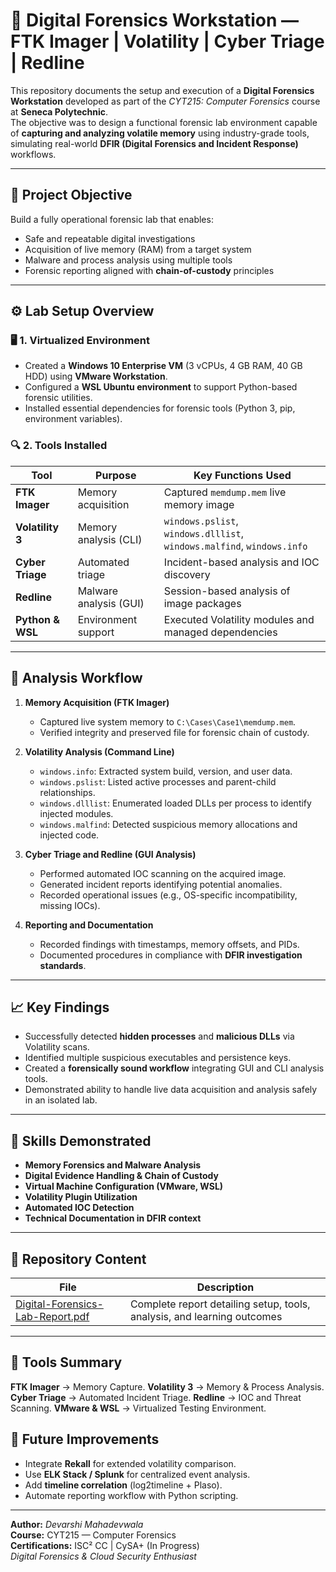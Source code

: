 # 💾 Digital Forensics Workstation — FTK Imager | Volatility | Cyber Triage | Redline

This repository documents the setup and execution of a **Digital Forensics Workstation** developed as part of the *CYT215: Computer Forensics* course at **Seneca Polytechnic**.  
The objective was to design a functional forensic lab environment capable of **capturing and analyzing volatile memory** using industry-grade tools, simulating real-world **DFIR (Digital Forensics and Incident Response)** workflows.

---

## 🎯 Project Objective
Build a fully operational forensic lab that enables:
- Safe and repeatable digital investigations  
- Acquisition of live memory (RAM) from a target system  
- Malware and process analysis using multiple tools  
- Forensic reporting aligned with **chain-of-custody** principles  

---

## ⚙️ Lab Setup Overview

### 🖥️ 1. Virtualized Environment
- Created a **Windows 10 Enterprise VM** (3 vCPUs, 4 GB RAM, 40 GB HDD) using **VMware Workstation**.  
- Configured a **WSL Ubuntu environment** to support Python-based forensic utilities.  
- Installed essential dependencies for forensic tools (Python 3, pip, environment variables).

### 🔍 2. Tools Installed
| Tool | Purpose | Key Functions Used |
|------|----------|--------------------|
| **FTK Imager** | Memory acquisition | Captured `memdump.mem` live memory image |
| **Volatility 3** | Memory analysis (CLI) | `windows.pslist`, `windows.dlllist`, `windows.malfind`, `windows.info` |
| **Cyber Triage** | Automated triage | Incident-based analysis and IOC discovery |
| **Redline** | Malware analysis (GUI) | Session-based analysis of image packages |
| **Python & WSL** | Environment support | Executed Volatility modules and managed dependencies |

---

## 🔬 Analysis Workflow

1. **Memory Acquisition (FTK Imager)**  
   - Captured live system memory to `C:\Cases\Case1\memdump.mem`.  
   - Verified integrity and preserved file for forensic chain of custody.

2. **Volatility Analysis (Command Line)**  
   - `windows.info`: Extracted system build, version, and user data.  
   - `windows.pslist`: Listed active processes and parent-child relationships.  
   - `windows.dlllist`: Enumerated loaded DLLs per process to identify injected modules.  
   - `windows.malfind`: Detected suspicious memory allocations and injected code.

3. **Cyber Triage and Redline (GUI Analysis)**  
   - Performed automated IOC scanning on the acquired image.  
   - Generated incident reports identifying potential anomalies.  
   - Recorded operational issues (e.g., OS-specific incompatibility, missing IOCs).

4. **Reporting and Documentation**  
   - Recorded findings with timestamps, memory offsets, and PIDs.  
   - Documented procedures in compliance with **DFIR investigation standards**.

---

## 📈 Key Findings
- Successfully detected **hidden processes** and **malicious DLLs** via Volatility scans.  
- Identified multiple suspicious executables and persistence keys.  
- Created a **forensically sound workflow** integrating GUI and CLI analysis tools.  
- Demonstrated ability to handle live data acquisition and analysis safely in an isolated lab.

---

## 🧠 Skills Demonstrated
- **Memory Forensics and Malware Analysis**  
- **Digital Evidence Handling & Chain of Custody**  
- **Virtual Machine Configuration (VMware, WSL)**  
- **Volatility Plugin Utilization**  
- **Automated IOC Detection**  
- **Technical Documentation in DFIR context**

---

## 📄 Repository Content
| File | Description |
|------|--------------|
| [Digital-Forensics-Lab-Report.pdf](./Digital-Forensics-Lab-Report.pdf) | Complete report detailing setup, tools, analysis, and learning outcomes |

---

## 🧩 Tools Summary
**FTK Imager** → Memory Capture.
**Volatility 3** → Memory & Process Analysis.
**Cyber Triage** → Automated Incident Triage.
**Redline** → IOC and Threat Scanning.
**VMware & WSL** → Virtualized Testing Environment.

## 🚀 Future Improvements
- Integrate **Rekall** for extended volatility comparison.  
- Use **ELK Stack / Splunk** for centralized event analysis.  
- Add **timeline correlation** (log2timeline + Plaso).  
- Automate reporting workflow with Python scripting.

---

**Author:** *Devarshi Mahadevwala*  
**Course:** CYT215 — Computer Forensics  
**Certifications:** ISC² CC | CySA+ (In Progress)  
*Digital Forensics & Cloud Security Enthusiast*
